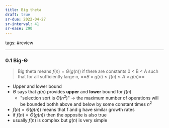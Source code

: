 ```yaml
---
title: Big theta
draft: true
sr-due: 2022-04-27
sr-interval: 41
sr-ease: 290
---
```

tags: #review

---

### 0.1 Big-Θ
>Big theta means $f(n) = \Theta(g(n))$ if there are constants 0 < B < A such that for all sufficiently large n, ==$B × g(n) ≤ f(n) ≤ A × g(n)$==

- Upper and lower bound
- $Θ$ says that $g(n)$ provides **upper** and **lower** bound for $f(n)$
	- "selection sort is $\Theta(n^2)$" -> the maximum number of operations will be bounded bothh above and below by some constant times $n^2$
- $f(n) = \Theta(g(n))$ means that f and g have similar growth rates
- if $f(n) = \Theta(g(n))$ then the opposite is also true
- usually $f(n)$ is complex but $g(n)$ is very simple